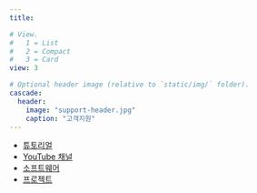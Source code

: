 ```yaml
---
title:

# View.
#   1 = List
#   2 = Compact
#   3 = Card
view: 3

# Optional header image (relative to `static/img/` folder).
cascade:
  header:
    image: "support-header.jpg"
    caption: "고객지원"
---
```


- [튜토리얼](tutorials/)
- [YouTube 채널](https://www.youtube.com/channel/UC-4cLqYFsPtaOjtKolsKxRg)
- [소프트웨어](http://nvrsw.com/)
- [프로젝트](https://hub.nvrsw.com/)
